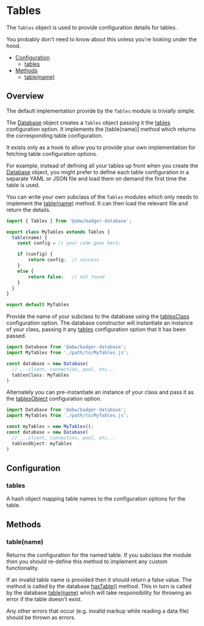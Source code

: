 # Tables

The `Tables` object is used to provide configuration details
for tables.

You probably don't need to know about this unless you're looking
under the hood.

* [Configuration](#configuration)
  * [tables](#tables)
* [Methods](#methods)
  * [table(name)](#table-name-)

## Overview

The default implementation provide by the `Tables` module is
trivially simple.

The [Database](manual/database.html) object creates a `Tables`
object passing it the [tables](manual/database.html#tables) configuration option.
It implements the [table(name)] method which returns the corresponding
table configuration.

It exists only as a hook to allow you to provide your own implementation for
fetching table configuration options.

For example, instead of defining all your tables up front when you create
the [Database](manual/database.html) object, you might prefer to define
each table configuration in a separate YAML or JSON file and load them
on demand the first time the table is used.

You can write your own subclass of the `Tables` modules which only needs
to implement the [table(name)](#table-name-) method.  It can then load
the relevant file and return the details.

```js
import { Tables } from '@abw/badger-database';

export class MyTables extends Tables {
  table(name) {
    const config = // your code goes here;

    if (config) {
        return config;  // success
    }
    else {
        return false;   // not found
    }
  }
}

export default MyTables
```

Provide the name of your subclass to the database using the
[tablesClass](manual/database.html#tablesclass) configuration option.  The
database constructor will instantiate an instance of your class, passing
it any [tables](manual/database.html#tables) configuration option that it
has been passed.

```js
import Database from '@abw/badger-database';
import MyTables from './path/to/MyTables.js';

const database = new Database(
  // ...client, connection, pool, etc...
  tablesClass: MyTables
)
```

Alternately you can pre-instantiate an instance of your class and pass it
as the [tablesObject](manual/database.html#tablesobject) configuration option.

```js
import Database from '@abw/badger-database';
import MyTables from './path/to/MyTables.js';

const myTables = new MyTables();
const database = new Database(
  // ...client, connection, pool, etc...
  tablesObject: myTables
)
```

## Configuration

### tables

A hash object mapping table names to the configuration options for
the table.

## Methods

### table(name)

Returns the configuration for the named table.  If you subclass the module
then you should re-define this method to implement any custom functionality.

If an invalid table name is provided then it should return a false value.
The method is called by the database [hasTable()](manual/database.html#hastable--)
method.  This in turn is called by the database [table(name)](manual/database.html#hastable--) which will take responsibility for throwing an error if the
table doesn't exist.

Any other errors that occur (e.g. invalid markup while reading a data file) should
be thrown as errors.

